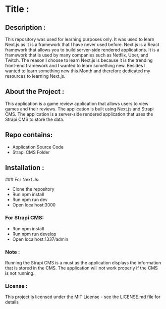 # Title :

## Description :
This repository was used for learning purposes only. It was used to learn Next.js as it is a framework that I have never used before. Next.js is a React framework that allows you to build server-side rendered applications. It is a framework that is used by many companies such as Netflix, Uber, and Twitch. The reason I choose to learn Next.js is because it is the trending front-end framework and I wanted to learn something new. Besides I wanted to learn something new this Month and therefore dedicated my resources to learning Next.js.


## About the Project :
This application is a game review application that allows users to view games and their reviews. The application is built using Next.js and Strapi CMS. The application is a server-side rendered application that uses the Strapi CMS to store the data. 


## Repo contains:
<ul> 
<li> Application Source Code </li>
<li> Strapi CMS Folder </li>
</ul>

## Installation :

### For Next Js: 
<ul>
<li> Clone the repository </li>
<li> Run npm install </li>
<li> Run npm run dev </li>
<li> Open localhost:3000 </li>
</ul>

### For Strapi CMS:
<ul>
<li> Run npm install </li>
<li> Run npm run develop </li>
<li> Open localhost:1337/admin </li>
</ul>

### Note :
Running the Strapi CMS is a must as the application displays the information that is stored in the CMS. The application will not work  properly if the CMS is not running.


### License :
This project is licensed under the MIT License - see the LICENSE.md file for details